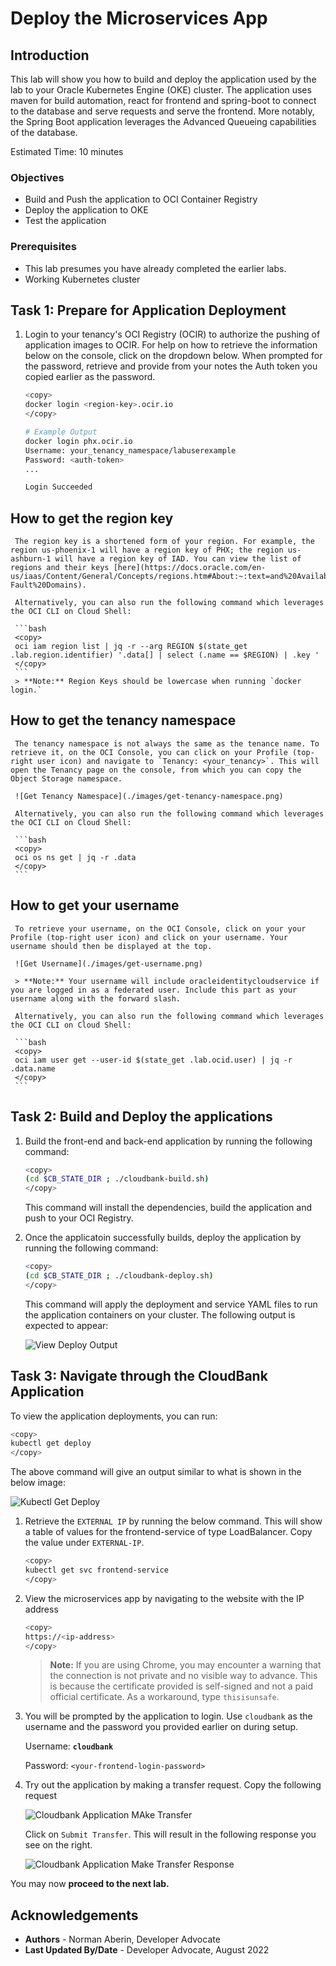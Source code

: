 # Deploy the Microservices App

## Introduction
This lab will show you how to build and deploy the application used by the lab to your Oracle Kubernetes Engine (OKE) cluster. The application uses maven for build automation, react for frontend and spring-boot to connect to the database and serve requests and serve the frontend. More notably, the Spring Boot application leverages the Advanced Queueing capabilities of the database.

Estimated Time: 10 minutes

### Objectives

* Build and Push the application to OCI Container Registry
* Deploy the application to OKE
* Test the application

### Prerequisites

* This lab presumes you have already completed the earlier labs.
* Working Kubernetes cluster

## Task 1: Prepare for Application Deployment

1. Login to your tenancy's OCI Registry (OCIR) to authorize the pushing of application images to OCIR. For help on how to retrieve the information below on the console, click on the dropdown below. When prompted for the password, retrieve and provide from your notes the Auth token you copied earlier as the password.

     ```bash
     <copy>
     docker login <region-key>.ocir.io
     </copy>
     ```

     ```bash
     # Example Output
     docker login phx.ocir.io
     Username: your_tenancy_namespace/labuserexample
     Password: <auth-token>
     ...

     Login Succeeded
     ```

  ## How to get the region key
     
     The region key is a shortened form of your region. For example, the region us-phoenix-1 will have a region key of PHX; the region us-ashburn-1 will have a region key of IAD. You can view the list of regions and their keys [here](https://docs.oracle.com/en-us/iaas/Content/General/Concepts/regions.htm#About:~:text=and%20Availability%20Domains-,About%20Regions%20and%20Availability%20Domains,-Fault%20Domains). 

     Alternatively, you can also run the following command which leverages the OCI CLI on Cloud Shell:

     ```bash
     <copy>
     oci iam region list | jq -r --arg REGION $(state_get .lab.region.identifier) '.data[] | select (.name == $REGION) | .key '
     </copy>
     ```
     > **Note:** Region Keys should be lowercase when running `docker login.`

  ## How to get the tenancy namespace

     The tenancy namespace is not always the same as the tenance name. To retrieve it, on the OCI Console, you can click on your Profile (top-right user icon) and navigate to `Tenancy: <your_tenancy>`. This will open the Tenancy page on the console, from which you can copy the Object Storage namespace.

     ![Get Tenancy Namespace](./images/get-tenancy-namespace.png)

     Alternatively, you can also run the following command which leverages the OCI CLI on Cloud Shell:

     ```bash
     <copy>
     oci os ns get | jq -r .data
     </copy>
     ```

  ## How to get your username
     
     To retrieve your username, on the OCI Console, click on your your Profile (top-right user icon) and click on your username. Your username should then be displayed at the top.

     ![Get Username](./images/get-username.png)

     > **Note:** Your username will include oracleidentitycloudservice if you are logged in as a federated user. Include this part as your username along with the forward slash.

     Alternatively, you can also run the following command which leverages the OCI CLI on Cloud Shell:

     ```bash
     <copy>
     oci iam user get --user-id $(state_get .lab.ocid.user) | jq -r .data.name
     </copy>
     ```

## Task 2: Build and Deploy the applications

1. Build the front-end and back-end application by running the following command:

     ```bash
     <copy>
     (cd $CB_STATE_DIR ; ./cloudbank-build.sh)
     </copy>
     ```

     This command will install the dependencies, build the application and push to your OCI Registry.

2. Once the applicatoin successfully builds, deploy the application by running the following command:

     ```bash
     <copy>
     (cd $CB_STATE_DIR ; ./cloudbank-deploy.sh)
     </copy>
     ```

     This command will apply the deployment and service YAML files to run the application containers on your cluster. The following output is expected to appear:

     ![View Deploy Output](./images/view-cloudbank-deploy-output.png)

## Task 3: Navigate through the CloudBank Application

To view the application deployments, you can run:

```bash
<copy>
kubectl get deploy
</copy>
```
The above command will give an output similar to what is shown in the below image:

![Kubectl Get Deploy](./images/kubectl-get-deploy.png)

1. Retrieve the `EXTERNAL IP` by running the below command. This will show a table of values for the frontend-service of type LoadBalancer. Copy the value under `EXTERNAL-IP`.

     ```bash
     <copy>
     kubectl get svc frontend-service 
     </copy>
     ```

2. View the microservices app by navigating to the website with the IP address
     ```bash
     <copy>
     https://<ip-address>
     </copy>
     ```

     > **Note:** If you are using Chrome, you may encounter a warning that the connection is not private and no visible way to advance. This is because the certificate provided is self-signed and not a paid official certificate. As a workaround, type `thisisunsafe`.


3. You will be prompted by the application to login. Use `cloudbank` as the username and the password you provided earlier on during setup. 

     Username: __`cloudbank`__

     Password: `<your-frontend-login-password>`

4. Try out the application by making a transfer request. Copy the following request

    ![Cloudbank Application MAke Transfer](images/make-transfer-request.png " ")

    Click on `Submit Transfer`. This will result in the following response you see on the right.
    
    ![Cloudbank Application Make Transfer Response](images/transfer-request-response.png " ")

You may now **proceed to the next lab.**

## Acknowledgements

* **Authors** - Norman Aberin, Developer Advocate
* **Last Updated By/Date** - Developer Advocate, August 2022
